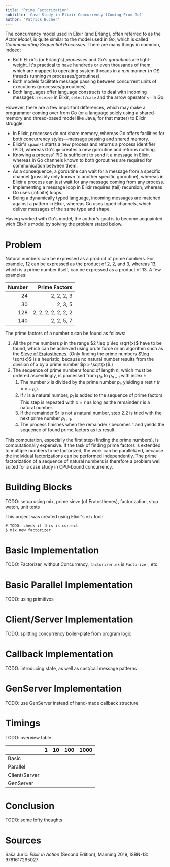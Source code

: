 ```yaml
---
title: 'Prime Factorization'
subtitle: 'Case Study in Elixir Concurrency (Coming From Go)'
author: 'Patrick Bucher'
---
```


The concurrency model used in Elixir (and Erlang), often referred to as the
_Actor Model_, is quite similar to the model used in Go, which is called
_Communicating Sequential Processes_. There are many things in common, indeed:

- Both Elixir's (or Erlang's) _processes_ and Go's _goroutines_ are
  light-weight. It's practical to have hundreds or even thousands of them, which
  are mapped to operating system threads in a _n:m_ manner (_n_ OS threads
  running _m_ processes/goroutines).
- Both models facilitate message passing between concurrent units of executions
  (processes/goroutines).
- Both languages offer language constructs to deal with incoming messages:
  `receive` in Elixir, `select/case` and the arrow operator `<-` in Go.

However, there are a few important differences, which may make a programmer
coming over from Go (or a language solely using a shared-memory and thread-based
model like Java, for that matter) to Elixir struggle:

- In Elixir, processes do not share memory, whereas Go offers facilities for
  both concurrency styles—message passing and shared memory.
- Elixir's `spawn/1` starts a new process and returns a process identifier
  (PID), whereas Go's `go` creates a new goroutine and returns nothing.
- Knowing a process' PID is sufficient to send it a message in Elixir, whereas
  in Go channels known to both goroutines are required for communication between
  them.
- As a consequence, a goroutine can wait for a message from a specific channel
  (possibly only known to another specific goroutine), whereas in Elixir a
  process can just wait for any message coming from any process.
- Implementing a message loop in Elixir requires (tail) recursion, whereas Go
  uses (infinite) loops.
- Being a dynamically typed language, incoming messages are matched against a
  pattern in Elixir, whereas Go uses typed channels, which deliver messages of
  the same type and shape.

Having worked with Go's model, the author's goal is to become acquainted wich
Elixir's model by solving the problem stated below.

# Problem

Natural numbers can be expressed as a product of prime numbers. For example, 12
can be expressed as the product of 2, 2, and 3, whereas 13, which is a prime
number itself, can be expressed as a product of 13. A few examples:

| Number |       Prime Factors |
|-------:|--------------------:|
|     24 |          2, 2, 2, 3 |
|     30 |             2, 3, 5 |
|    128 | 2, 2, 2, 2, 2, 2, 2 |
|    140 |          2, 2, 5, 7 |

The prime factors of a number $x$ can be found as follows:

1. All the prime numbers $p$ in the range $2 \leq p \leq \sqrt{x}$ have to be
   found, which can be achieved using brute force or an algorithm such as the
   [Sieve of Eratosthenes](https://en.wikipedia.org/wiki/Sieve_of_Eratosthenes).
   (Only finding the prime numbers $\leq \sqrt{x}$ is a heuristic, because no
   natural number results from the division of $x$ by a prime number $p >
   \sqrt{x}$.)
2. The sequence of prime numbers found of length $n$, which must be ordered
   ascendingly, is processed from $p_0$ to $p_{n-1}$ with index $i$:
    1. The number $x$ is divided by the prime number $p_i$, yielding a rest $r$
       ($r=x \div p_i$).
    2. If $r$ is a natural number, $p_i$ is added to the sequence of prime
       factors. This step is repeated with $x=r$ as long as the remainder $r$
       is a natural number.
    3. If the remainder $r is not a natural number, step 2.2 is tried with the
       next prime number $p_{i+1}$.
    4. The process finishes when the remainder $r$ becomes $1$ and yields the
       sequence of found prime factors as its result.

This computation, especially the first step (finding the prime numbers), is
computationally expensive. If the task of finding prime factors is extended to
multiple numbers to be factorized, the work can be parallelized, because the
individual factorizations can be performed independently. The prime
factorization of a sequence of natural numbers is therefore a problem well
suited for a case study in CPU-bound concurrency.

# Building Blocks

TODO: setup using mix, prime sieve (of Eratosthenes), factorization, stop watch,
unit tests

This project was created using Elixir's `mix` tool:

    # TODO: check if this is correct
    $ mix new factorizer

# Basic Implementation

TODO: Factorizer, without Concurrency, `factorizer.ex` is `Factorizer`, etc.

# Basic Parallel Implementation

TODO: using primitives

# Client/Server Implementation

TODO: splitting concurrency boiler-plate from program logic

# Callback Implementation

TODO: introducing state, as well as cast/call message patterns

# GenServer Implementation

TODO: use GenServer instead of hand-made callback structure

# Timings

TODO: overview table

|               | 1 | 10 | 100 | 1000 |
|---------------|--:|---:|----:|-----:|
| Basic         |   |    |     |      |
| Parallel      |   |    |     |      |
| Client/Server |   |    |     |      |
| GenServer     |   |    |     |      |

# Conclusion

TODO: some lofty thoughts

# Sources

Saša Jurić: _Elixir in Action_ (Second Edition), Manning 2019, ISBN-13: 9781617295027
